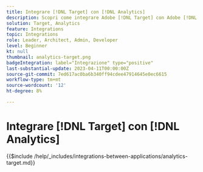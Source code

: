 ```yaml
---
title: Integrare [!DNL Target] con [!DNL Analytics]
description: Scopri come integrare Adobe [!DNL Target] con Adobe [!DNL Analytics].
solution: Target, Analytics
feature: Integrations
topic: Integrations
role: Leader, Architect, Admin, Developer
level: Beginner
kt: null
thumbnail: analytics-target.png
badgeIntegration: label="Integrazione" type="positive"
last-substantial-update: 2023-04-11T00:00:00Z
source-git-commit: 7ed617ac0ba6b340ff94cdee47914645e0ec6615
workflow-type: tm+mt
source-wordcount: '12'
ht-degree: 8%

---
```



# Integrare [!DNL Target] con [!DNL Analytics]

{{$include /help/_includes/integrations-between-applications/analytics-target.md}}

